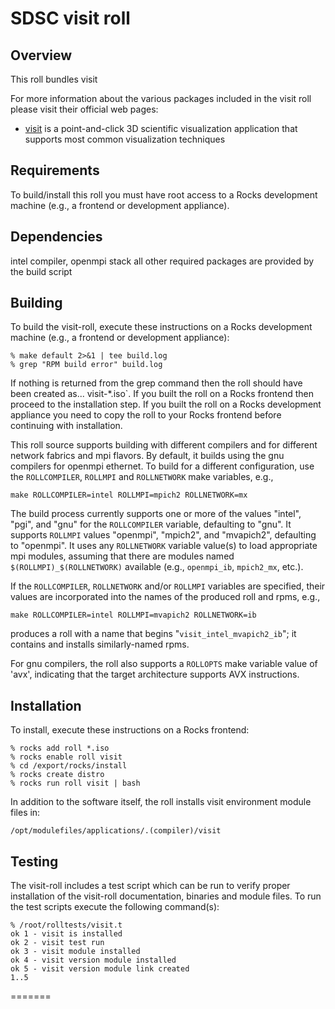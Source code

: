 # SDSC visit roll

## Overview

This roll bundles visit

For more information about the various packages included in the visit roll please visit their official web pages:

- <a href="https://wci.llnl.gov/codes/visit/home.html" target="_blank">visit</a> is a point-and-click 3D scientific visualization application that supports most common visualization techniques


## Requirements

To build/install this roll you must have root access to a Rocks development
machine (e.g., a frontend or development appliance).



## Dependencies

intel compiler, openmpi stack
all other required packages are provided by the build script


## Building

To build the visit-roll, execute these instructions on a Rocks development
machine (e.g., a frontend or development appliance):

```shell
% make default 2>&1 | tee build.log
% grep "RPM build error" build.log
```

If nothing is returned from the grep command then the roll should have been
created as... visit-*.iso`. If you built the roll on a Rocks frontend then
proceed to the installation step. If you built the roll on a Rocks development
appliance you need to copy the roll to your Rocks frontend before continuing
with installation.

This roll source supports building with different compilers and for different
network fabrics and mpi flavors.  By default, it builds using the gnu compilers
for openmpi ethernet.  To build for a different configuration, use the
`ROLLCOMPILER`, `ROLLMPI` and `ROLLNETWORK` make variables, e.g.,

```shell
make ROLLCOMPILER=intel ROLLMPI=mpich2 ROLLNETWORK=mx 
```

The build process currently supports one or more of the values "intel", "pgi",
and "gnu" for the `ROLLCOMPILER` variable, defaulting to "gnu".  It supports
`ROLLMPI` values "openmpi", "mpich2", and "mvapich2", defaulting to "openmpi".
It uses any `ROLLNETWORK` variable value(s) to load appropriate mpi modules,
assuming that there are modules named `$(ROLLMPI)_$(ROLLNETWORK)` available
(e.g., `openmpi_ib`, `mpich2_mx`, etc.).

If the `ROLLCOMPILER`, `ROLLNETWORK` and/or `ROLLMPI` variables are specified,
their values are incorporated into the names of the produced roll and rpms, e.g.,

```shell
make ROLLCOMPILER=intel ROLLMPI=mvapich2 ROLLNETWORK=ib
```
produces a roll with a name that begins "`visit_intel_mvapich2_ib`"; it
contains and installs similarly-named rpms.

For gnu compilers, the roll also supports a `ROLLOPTS` make variable value of
'avx', indicating that the target architecture supports AVX instructions.


## Installation

To install, execute these instructions on a Rocks frontend:

```shell
% rocks add roll *.iso
% rocks enable roll visit
% cd /export/rocks/install
% rocks create distro
% rocks run roll visit | bash
```

In addition to the software itself, the roll installs visit environment
module files in:

```shell
/opt/modulefiles/applications/.(compiler)/visit
```


## Testing

The visit-roll includes a test script which can be run to verify proper
installation of the visit-roll documentation, binaries and module files. To
run the test scripts execute the following command(s):

```shell
% /root/rolltests/visit.t 
ok 1 - visit is installed
ok 2 - visit test run
ok 3 - visit module installed
ok 4 - visit version module installed
ok 5 - visit version module link created
1..5
```
=======

